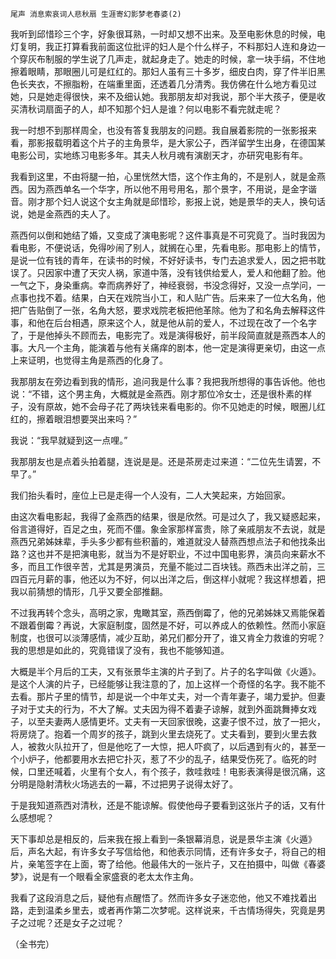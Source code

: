     尾声 消息索哀词人悲秋扇 生涯寄幻影梦老春婆(2) 

   我听到邱惜珍三个字，好象很耳熟，一时却又想不出来。及至电影休息的时候，电灯复明，我正打算看我前面这位批评的妇人是个什么样子，不料那妇人连和身边一个穿灰布制服的学生说了几声走，就起身走了。她走的时候，拿一块手绢，不住地擦着眼睛，那眼圈儿可是红红的。那妇人虽有三十多岁，细皮白肉，穿了件半旧黑色长夹衣，不擦脂粉，在端重里面，还透着几分清秀。我仿佛在什么地方看见过她，只是她走得很快，来不及细认她。我那朋友却对我说，那个半大孩子，便是收买清秋词扇面子的人，却不知那个妇人是谁？何以电影不看完就走呢？

   我一时想不到那样周全，也没有答复我朋友的问题。我自展着影院的一张影报来看，那影报载明着这个片子的主角景华，是大家公子，西洋留学生出身，在德国某电影公司，实地练习电影多年。其夫人秋月魂有演剧天才，亦研究电影有年。

   我看到这里，不由将腿一拍，心里恍然大悟，这个作主角的，不是别人，就是金燕西。因为燕西单名一个华字，所以他不用号用名，那个景字，不用说，是金字谐音。刚才那个妇人说这个女主角就是邱惜珍，影报上说，她是景华的夫人，换句话说，她是金燕西的夫人了。

   燕西何以倒和她结了婚，又变成了演电影呢？这件事真是不可究竟了。当时我因为看电影，不便说话，免得吵闹了别人，就搁在心里，先看电影。那电影上的情节，是说一位有钱的青年，在读书的时候，不好好读书，专门去追求爱人，因之把书耽误了。只因家中遭了天灾人祸，家道中落，没有钱供给爱人，爱人和他翻了脸。他一气之下，身染重病。幸而病养好了，神经衰弱，书没念得好，又没一点学问，一点事也找不着。结果，白天在戏院当小工，和人贴广告。后来来了一位大名角，他把广告贴倒了一张，名角大怒，要求戏院老板把他革除。他为了和名角去解释这件事，和他在后台相遇，原来这个人，就是他从前的爱人，不过现在改了一个名字了，于是他掉头不顾而去，电影完了。戏是演得极好，前半段简直就是燕西本人的事。大凡一个主角，能演着与他有关痛痒的剧本，他一定是演得更亲切，由这一点上来证明，也觉得主角是燕西的化身了。

   我那朋友在旁边看到我的情形，追问我是什么事？我把我所想得的事告诉他。他也说：“不错，这个男主角，大概就是金燕西。刚才那位冷女士，还是很朴素的样子，没有原故，她不会母子花了两块钱来看电影的。你不见她走的时候，眼圈儿红红的，擦着眼泪想要哭出来吗？”

   我说：“我早就疑到这一点哩。”

   我那朋友也是点着头拍着腿，连说是是。还是茶房走过来道：“二位先生请罢，不早了。”

   我们抬头看时，座位上已是走得一个人没有，二人大笑起来，方始回家。

   由这次看电影起，我得了金燕西的结果，很是欣然。可是过久了，我又疑惑起来，俗言道得好，百足之虫，死而不僵。象金家那样富贵，除了亲戚朋友不去说，就是燕西兄弟姊妹辈，手头多少都有些积蓄的，难道就没人替燕西想点法子和他找条出路？这也并不是把演电影，就当为不是好职业，不过中国电影界，演员向来薪水不多，而且工作很辛苦，尤其是男演员，充量不能过二百块钱。燕西未出洋之前，三四百元月薪的事，他还以为不好，何以出洋之后，倒这样小就呢？我这样想着，把我以前猜想的情形，几乎又要全部推翻。

   不过我再转个念头，高明之家，鬼瞰其室，燕西倒霉了，他的兄弟姊妹又焉能保着不跟着倒霉？再说，大家庭制度，固然是不好，可以养成人的依赖性。然而小家庭制度，也很可以淡薄感情，减少互助，弟兄们都分开了，谁又肯全力救谁的穷呢？我的思想是如此的，究竟错误了没有，我也不能够知道。

   大概是半个月后的工夫，又有张景华主演的片子到了。片子的名字叫做《火遁》。是这个人演的片子，已经能够让我注意的了，加上这样一个奇怪的名字。我不能不去看。那片子里的情节，却是说一个中年丈夫，对一个青年妻子，竭力爱护。但妻子对于丈夫的行为，不大了解。丈夫因为得不着妻子谅解，就到外面跳舞捧女戏子，以至夫妻两人感情更坏。丈夫有一天回家很晚，这妻子恨不过，放了一把火，将房烧了。抱着一个周岁的孩子，跳到火里去烧死了。丈夫看到，要到火里去救人，被救火队拉开了，但是他吃了一大惊，把人吓疯了，以后遇到有火的，甚至一个小炉子，他都要用水去把它扑灭，惹了不少的乱子，结果受伤死了。临死的时候，口里还喊着，火里有个女人，有个孩子，救哇救哇！电影表演得是很沉痛，这分明是隐射清秋火场逃去的一幕，不过把男子说得太好了。

   于是我知道燕西对清秋，还是不能谅解。假使他母子要看到这张片子的话，又有什么感想呢？

   天下事却总是相反的，后来我在报上看到一条银幕消息，说是景华主演《火遁》后，声名大起，有许多女子写信给他，和他表示同情，还有许多女子，将自己的相片，亲笔签字在上面，寄了给他。他最伟大的一张片子，又在拍摄中，叫做《春婆梦》，说是有一个眼看全家盛衰的老太太作主角。

   我看了这段消息之后，疑他有点醒悟了。然而许多女子迷恋他，他又不难找着出路，走到温柔乡里去，或者再作第二次梦呢。这样说来，千古情场得失，究竟是男子之过呢？还是女子之过呢？

   （全书完）

